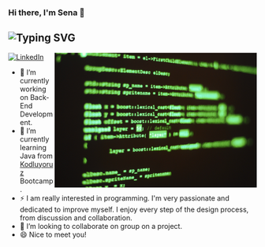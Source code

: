 ### Hi there, I'm Sena 👋

## ![Typing SVG](https://readme-typing-svg.herokuapp.com?color=18A558&width=750&lines=I'm+a+Computer+Programmer,++Backend+Developer+and+Freelancer+💻)

<p align="center">
<img src="https://github.com/SenaOzcn/SenaOzcn/blob/MIT-License/header.jpg/computer-program-code.jpg" width="410" alt="iComics on an iPhone XS Max" align="right" />
</p>

<p align="left">
<a href="https://www.linkedin.com/in/senaozcn/">
<img src="https://img.shields.io/badge/-LinkedIn-%233781da" alt="LinkedIn"/></a> 

- 🔭 I’m currently working on Back-End Development.
- 🌱 I’m currently learning Java from [Kodluyoruz](https://www.kodluyoruz.org/) Bootcamp.
- ⚡ I am really interested in programming. I'm very passionate and dedicated to improve myself. I enjoy every step of the design process, from discussion and collaboration.
- 👯 I’m looking to collaborate on group on a project.
- 😄 Nice to meet you!

